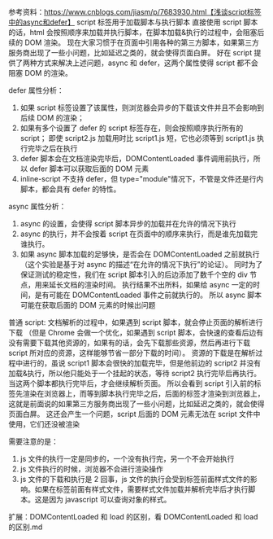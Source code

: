 参考资料：https://www.cnblogs.com/jiasm/p/7683930.html【浅谈script标签中的async和defer】
script 标签用于加载脚本与执行脚本
直接使用 script 脚本的话，html 会按照顺序来加载并执行脚本，在脚本加载&执行的过程中，会阻塞后续的 DOM 渲染。
现在大家习惯于在页面中引用各种的第三方脚本，如果第三方服务商出现了一些小问题，比如延迟之类的，就会使得页面白屏。
好在 script 提供了两种方式来解决上述问题，async 和 defer，这两个属性使得 script 都不会阻塞 DOM 的渲染。

defer 属性分析：

1. 如果 script 标签设置了该属性，则浏览器会异步的下载该文件并且不会影响到后续 DOM 的渲染；
2. 如果有多个设置了 defer 的 script 标签存在，则会按照顺序执行所有的 script；
   即使 script2.js 加载用时比 script1.js 短，它也必须等到 script1.js 执行完毕之后在执行
3. defer 脚本会在文档渲染完毕后，DOMContentLoaded 事件调用前执行，所以 defer 脚本可以获取后面的 DOM 元素
4. inline-script 不支持 defer，但 type="module"情况下，不管是文件还是行内脚本，都会具有 defer 的特性。

async 属性分析：

1. async 的设置，会使得 script 脚本异步的加载并在允许的情况下执行
2. async 的执行，并不会按着 script 在页面中的顺序来执行，而是谁先加载完谁执行。
3. 如果 async 脚本加载的足够快，是否会在 DOMContentLoaded 之前就执行（这个实验是基于对 async 的描述“在允许的情况下执行”的论证）。
   同时为了保证测试的稳定性，我们在 script 脚本引入的后边添加了数千个空的 div 节点，用来延长文档的渲染时间。
   执行结果不出所料，如果给 async 一定的时间，是有可能在 DOMContentLoaded 事件之前就执行的。
   所以 async 脚本可能在获取后面的 DOM 元素的时候出问题

普通 script:
文档解析的过程中，如果遇到 script 脚本，就会停止页面的解析进行下载
（但是 Chrome 会做一个优化，如果遇到 script 脚本，会快速的查看后边有没有需要下载其他资源的，如果有的话，会先下载那些资源，然后再进行下载 script 所对应的资源，这样能够节省一部分下载的时间）。
资源的下载是在解析过程中进行的，虽说 script1 脚本会很快的加载完毕，但是他前边的 script2 并没有加载&执行，所以他只能处于一个挂起的状态，等待 script2 执行完毕后再执行。
当这两个脚本都执行完毕后，才会继续解析页面。
所以会看到 script 引入前的标签先渲染在浏览器上，而等到脚本执行完毕之后，后面的标签才渲染到浏览器上，这就是前面说的如果第三方服务商出现了一些小问题，比如延迟之类的，就会使得页面白屏。
这还会产生一个问题，script 后面的 DOM 元素无法在 script 文件中使用，它们还没被渲染

需要注意的是：

1. js 文件的执行一定是同步的，一个没有执行完，另一个不会开始执行
2. js 文件执行的时候，浏览器不会进行渲染操作
3. js 文件的下载和执行是 2 回事，js 文件的执行会受到标签前面样式文件的影响。如果在标签前面有样式文件，需要样式文件加载并解析完毕后才执行脚本。这是因为 javascript 可以查询对象的样式。

扩展：DOMContentLoaded 和 load 的区别，看 DOMContentLoaded 和 load 的区别.md
